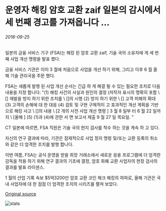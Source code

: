 # 운영자 해킹 암호 교환 zaif 일본의 감시에서 세 번째 경고를 가져옵니다 ...

###### 2018-09-25

일본의 금융 서비스 기구 (FSA)는 해킹 된 암호 교환 zaif, 기술 국의 소유자에 게 세 번째 사업 개선 명령을 발표 했다.

금융 서비스 기관은 이미 3 월에 처음으로 사업을 개선 하기 위해, 그리고 이후 6 월 올해 기술 관리국을 주문 했다.

FSA는 새롭게 발행 된 사업 개선 순서는 긴급 하 게 해결 될 수 있는 필요한 조치로 다음 내용을 지정 합니다: "(1) 해킹 사건의 사실과 원인의 결정 (저작자 표시의 명확히 포함 \ [\] 재발을 방지 하기 위한 조치를 \ [\]의 시행 (2) 방지 하기 위한 \ [\] 고객 피해의 확대 (3) 고객의 손해에 대 한 대응 (4) 검토 및 구현 구체적이 고 효과적인 개선 계획을 기반으로 해킹 사고 \ [\]의 내용 \ [2 개의 사전 사업 개선 명령 \] 3 월 8 일부 터 6 월 22 일까지 \ [올해 \] (5) (1)과 (4)에 관한 서 면 보고서 제출 9 월 27 일 목요일. "

CT 일본에 따르면, FSA 직원은 기술 국의 현지 검사를 착수 하는 것을 계속 하 고 있다.

자신의 연구 결과에 따라, 기관은 잠재적으로 사업 정지 명령 및/또는 교환 등록의 취소와 같은 더 엄격한 조치를 발행 합니다.

이번 여름, FSA는 공식 운영을 받을 희망 거래소에서 새로운 응용 프로그램에 더 엄격한 감독을 적용 하기 위해 연구 결과의 기초에 결정, 암호 화폐 교환 사업자의 현장 검사의 결과를 발표 라이센스.

1 월의 산업 기록 속보 $5억3200만 암호 교환 코인 체크 해킹의 여파로, 올해 기관은 국내 사업자에 대 한 점점 더 엄격한 조치의 시리즈를 펼쳐 보았다.

[Original source](https://cointelegraph.com/news/operator-of-hacked-crypto-exchange-zaif-gets-third-warning-from-japans-watchdog)

![stats](https://c.statcounter.com/11760860/0/a89fa40b/1/ "stats")